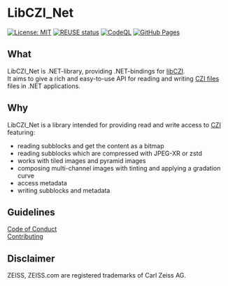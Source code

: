# LibCZI_Net
[![License: MIT](https://img.shields.io/badge/License-MIT-yellow.svg)](https://opensource.org/licenses/MIT)
[![REUSE status](https://api.reuse.software/badge/github.com/ZEISS/LibCZI_NET)](https://api.reuse.software/info/github.com/ZEISS/LibCZI_NET)
[![CodeQL](https://github.com/ZEISS/LibCZI_NET/actions/workflows/codeql.yml/badge.svg?branch=main&event=push)](https://github.com/ZEISS/LibCZI_NET/actions/workflows/codeql.yml)
[![GitHub Pages](https://github.com/ZEISS/LibCZI_NET/actions/workflows/pages.yml/badge.svg?branch=main&event=push)](https://github.com/ZEISS/LibCZI_NET/actions/workflows/pages.yml)

## What

LibCZI_Net is .NET-library, providing .NET-bindings for [libCZI](https://github.com/ZEISS/libczi).  
It aims to give a rich and easy-to-use API for reading and writing [CZI files](https://www.zeiss.com/microscopy/en/products/software/zeiss-zen/czi-image-file-format.html) files in .NET applications.

## Why

LibCZI_Net is a library intended for providing read and write access to [CZI](https://www.zeiss.com/microscopy/en/products/software/zeiss-zen/czi-image-file-format.html) featuring:

* reading subblocks and get the content as a bitmap
* reading subblocks which are compressed with JPEG-XR or zstd
* works with tiled images and pyramid images
* composing multi-channel images with tinting and applying a gradation curve
* access metadata
* writing subblocks and metadata


## Guidelines
[Code of Conduct](./CODE_OF_CONDUCT.md)  
[Contributing](./CONTRIBUTING.md)

## Disclaimer
ZEISS, ZEISS.com are registered trademarks of Carl Zeiss AG.